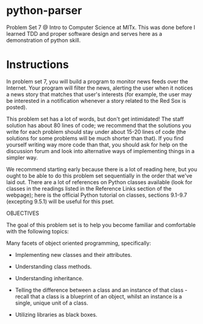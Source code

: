python-parser
=============

Problem Set 7 @ Intro to Computer Science at MITx. This was done before I learned TDD and proper software design and serves here as a demonstration of python skill. 


Instructions
=============

In problem set 7, you will build a program to monitor news feeds over the Internet. Your program will filter the news, alerting the user when it notices a news story that matches that user's interests (for example, the user may be interested in a notification whenever a story related to the Red Sox is posted).

This problem set has a lot of words, but don't get intimidated! The staff solution has about 80 lines of code; we recommend that the solutions you write for each problem should stay under about 15-20 lines of code (the solutions for some problems will be much shorter than that). If you find yourself writing way more code than that, you should ask for help on the discussion forum and look into alternative ways of implementing things in a simpler way.

We recommend starting early because there is a lot of reading here, but you ought to be able to do this problem set sequentially in the order that we've laid out. There are a lot of references on Python classes available (look for classes in the readings listed in the Reference Links section of the webpage); here is the official Python tutorial on classes, sections 9.1-9.7 (excepting 9.5.1) will be useful for this pset.

OBJECTIVES

The goal of this problem set is to help you become familiar and comfortable with the following topics:

Many facets of object oriented programming, specifically:

* Implementing new classes and their attributes.

* Understanding class methods.

* Understanding inheritance.

* Telling the difference between a class and an instance of that class - recall that a class is a blueprint of an object, whilst an instance is a single, unique unit of a class.

* Utilizing libraries as black boxes.

